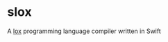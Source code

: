 # slox

A [lox](http://www.craftinginterpreters.com) programming language compiler written in Swift

